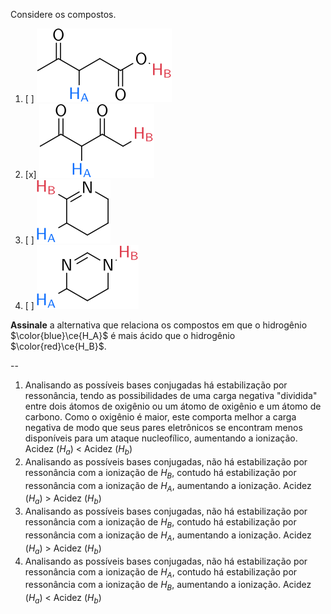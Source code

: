 Considere os compostos.

1. [ ] ![](2G28-1D.svg)
2. [x] ![](2G28-2D.svg)
3. [ ] ![](2G28-3D.svg)
4. [ ] ![](2G28-4D.svg)

**Assinale** a alternativa que relaciona os compostos em que o hidrogênio $\color{blue}\ce{H_A}$ é mais ácido que o hidrogênio $\color{red}\ce{H_B}$.

--

1. Analisando as possíveis bases conjugadas há estabilização por ressonância, tendo as possibilidades de uma carga negativa "dividida" entre dois átomos de oxigênio ou um átomo de oxigênio e um átomo de carbono. Como o oxigênio é maior, este comporta melhor a carga negativa de modo que seus pares eletrônicos se encontram menos disponíveis para um ataque nucleofílico, aumentando a ionização.
Acidez ($H_a$)	< Acidez ($H_b$)
2. Analisando as possíveis bases conjugadas, não há estabilização por ressonância com a ionização de $H_B$, contudo há estabilização por ressonância com a ionização de $H_A$, aumentando a ionização.
Acidez ($H_a$)	> Acidez ($H_b$)
3. Analisando as possíveis bases conjugadas, não há estabilização por ressonância com a ionização de $H_B$, contudo há estabilização por ressonância com a ionização de $H_A$, aumentando a ionização.
Acidez ($H_a$)	> Acidez ($H_b$)
4. Analisando as possíveis bases conjugadas, não há estabilização por ressonância com a ionização de $H_A$, contudo há estabilização por ressonância com a ionização de $H_B$, aumentando a ionização.
Acidez ($H_a$)	< Acidez ($H_b$)

